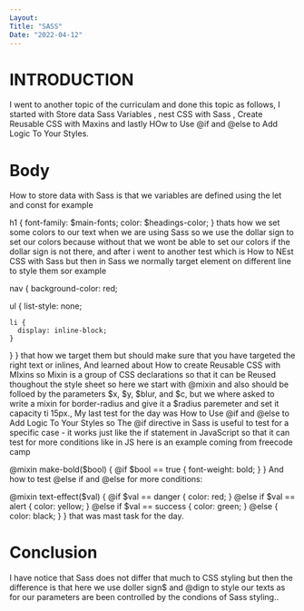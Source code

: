 ```yaml
---
Layout:
Title: "SASS"
Date: "2022-04-12"
---
```


# INTRODUCTION

I went to another topic of the curriculam and done this topic as follows,
I started with Store data Sass Variables , nest CSS with Sass , Create Reusable CSS with Maxins and lastly HOw to Use @if and @else to Add Logic To Your Styles.

# Body 

How to store data with Sass is that we variables are defined using the let and const for example 

h1 {
  font-family: $main-fonts;
  color: $headings-color;
}
thats how we set some colors to our text when  we are using Sass so we use the dollar sign to set our colors because without that we wont be able to set our colors if the dollar sign is not there, and after i went to another test which is How to NEst CSS with Sass but then in Sass we normally target element on different line to style them sor example 

nav {
  background-color: red;

  ul {
    list-style: none;

    li {
      display: inline-block;
    }
  }
}
that how we target them but should make sure that you have targeted the right text or inlines, And learned about How to create Reusable CSS with MIxins  so Mixin is a group of CSS declarations so that it can be Reused thoughout the style sheet so here we start with @mixin and also should be folloed by the parameters $x, $y, $blur, and $c, but we where asked to write a mixin for border-radius and give it a $radius paremeter and set it capacity ti 15px., My last test for the day was How to Use @if and @else to Add Logic To Your Styles so The @if directive in Sass is useful to test for a specific case - it works just like the if statement in JavaScript so that it can test for more conditions like in JS here is an example coming from freecode camp 

@mixin make-bold($bool) {
  @if $bool == true {
    font-weight: bold;
  }
}
And how to test @else if and @else for more conditions:

@mixin text-effect($val) {
  @if $val == danger {
    color: red;
  }
  @else if $val == alert {
    color: yellow;
  }
  @else if $val == success {
    color: green;
  }
  @else {
    color: black;
  }
}
 that was mast task for the day.

 # Conclusion 

 I have notice that Sass does not differ that much to CSS styling but then the difference is that here we use doller sign$ and @dign  to style our texts as for our parameters are been controlled by the condions of Sass styling..